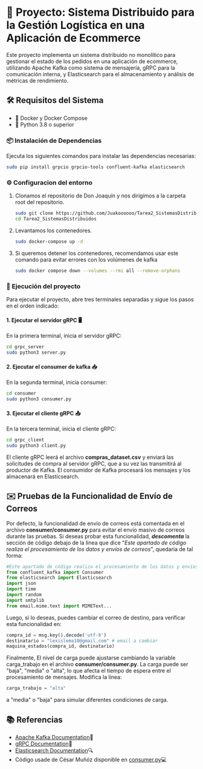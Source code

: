 # 🛒 Proyecto: Sistema Distribuido para la Gestión Logística en una Aplicación de Ecommerce

Este proyecto implementa un sistema distribuido no monolítico para gestionar el estado de los pedidos en una aplicación de ecommerce, utilizando Apache Kafka como sistema de mensajería, gRPC para la comunicación interna, y Elasticsearch para el almacenamiento y análisis de métricas de rendimiento.

## 🛠️ Requisitos del Sistema

- 🐋 Docker y Docker Compose
- 🐍 Python 3.8 o superior

### 📦 Instalación de Dependencias

Ejecuta los siguientes comandos para instalar las dependencias necesarias:

```bash
sudo pip install grpcio grpcio-tools confluent-kafka elasticsearch
```

### ⚙️ Configuracion del entorno

1. Clonamos el repositorio de Don Joaquín y nos dirigimos a la carpeta root del repositorio.

    ```bash
    sudo git clone https://github.com/Juakoooooo/Tarea2_SistemasDistribuidos.git
    cd Tarea2_SistemasDistribuidos
    ```

2. Levantamos los contenedores.

    ```bash
    sudo docker-compose up -d
    ```

3. Si queremos detener los contenedores, recomendamos usar este comando para evitar errores con los volúmenes de kafka

    ```bash
    sudo docker compose down --volumes --rmi all --remove-orphans
    ```

### 🚀 Ejecución del proyecto

Para ejecutar el proyecto, abre tres terminales separadas y sigue los pasos en el orden indicado:

#### 1. Ejecutar el servidor gRPC 🖥️

En la primera terminal, inicia el servidor gRPC:

```bash
cd grpc_server
sudo python3 server.py
```

#### 2. Ejecutar el consumer de kafka 📥

En la segunda terminal, inicia consumer:

```bash
cd consumer
sudo python3 consumer.py
```

#### 3. Ejecutar el cliente gRPC 📤

En la tercera terminal, inicia el cliente gRPC:

```bash
cd grpc_client
sudo python3 client.py
```

El cliente gRPC leerá el archivo **compras_dataset.csv** y enviará las solicitudes de compra al servidor gRPC, que a su vez las transmitirá al productor de Kafka. El consumidor de Kafka procesará los mensajes y los almacenará en Elasticsearch.

## ✉️ Pruebas de la Funcionalidad de Envío de Correos

Por defecto, la funcionalidad de envío de correos está comentada en el archivo **consumer/consumer.py** para evitar el envío masivo de correos durante las pruebas. Si deseas probar esta funcionalidad, ***descomenta*** la sección de código debajo de la linea que dice "*Este apartado de código realiza el procesamiento de los datos y envíos de correos*", quedaria de tal forma:

```python
#Este apartado de código realiza el procesamiento de los datos y envíos de correos
from confluent_kafka import Consumer
from elasticsearch import Elasticsearch
import json
import time
import random
import smtplib
from email.mime.text import MIMEText...
```

Luego, si lo deseas, puedes cambiar el correo de destino, para verificar esta funcionalidad en:

```python
compra_id = msg.key().decode('utf-8')
destinatario = "lexislema10@gmail.com" # email a cambiar
maquina_estados(compra_id, destinatario)
```

Finalmente, El nivel de carga puede ajustarse cambiando la variable carga_trabajo en el archivo **consumer/consumer.py**. La carga puede ser "baja", "media" o "alta", lo que afecta el tiempo de espera entre el procesamiento de mensajes. Modifica la línea:

```python
carga_trabajo = "alta"
```

a "media" o "baja" para simular diferentes condiciones de carga.

## 📚 Referencias

- [Apache Kafka Documentation](https://kafka.apache.org/documentation/)📜
- [gRPC Documentation](https://grpc.io/docs/)🚀
- [Elasticsearch Documentation](https://www.elastic.co/guide/en/elasticsearch/)🔍
- Código usade de César Muñóz disponible en [consumer.py](https://github.com/cesarmunozr/SD-2024-2/blob/kafka/consumer.py)💻

